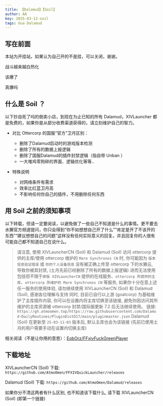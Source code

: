 ```yaml
---
title: 【Dalamud】【Soil】
author: AA
key: 2025-03-12-soil
tags: Gua Dalamud
---
```


## 写在前面

本站为开挂站，如果认为自己开的不是挂，可以关闭，谢谢。

<!--more-->

战斗越来越白热化

该爆了

真爆吗

## 什么是 Soil ？

以下抄自死了吗的倒卖小店，到现在为止已知的所有 Dalamud，XIVLauncher 都是免费的，如果你是从部分收费渠道获得的，请立刻维护自己的智力。

- 对比 Ottercorp 的国服“官方”卫月区别：
  - 删除了Dalamud启动时的游戏版本检测
  - 删除了所有的数据上报逻辑
  - 删除了国服Dalamud的插件封禁逻辑（指自带 Unban ）
  - 一大堆鸡零狗碎的界面、逻辑优化等等..

- 特殊说明
  - 对网络条件有需求
  - 效率比红蓝卫月高
  - 不影响任何你自己的插件，不用删除任何东西

## 用 Soil 之前的须知事项

以下转载，但请一定要阅读，以避免做了一些自己不知道是什么的事情。更不要去水獭官方频道提问，你只会得到“你不如想想自己开了什么”“肯定是开了不该开的东西”“建议想想自己的问题”这样没有任何实际意义的回复。并且回复你的人很有可能自己都不知道自己在说什么。

>请注意, 使用 XIVLauncherCN (Soil) 和 Dalamud (Soil) 访问 ottercorp 提供的主库/使用 ottercorp 维护的 `Mare Synchronos CN` 时,
>你可能因为 `版本信息验证错误` 或 `你的个人设备信息` 没有被正确上传至 ottercorp 下的水獭云, 导致你被其封禁, (土月先前已经删除了所有的数据上报逻辑)
>进而无法使用包括但不限于`原版 XIVLauncherCN` 提供的在线服务、`ottercorp 所提供的主库`、`ottercorp 所维护的 Mare Synchronos CN` 等服务,
>如果你十分在意上述任一服务的使用体验, 请勿继续使用 XIVLauncherCN (Soil) 和 Dalamud (Soil), 感谢各位理解与支持
>同时, 目前已自行以上游 (goatcorp) 为基础维护了主库插件内容, 你可以在设置内将主库切换至该链接, 避免你因访问其所维护的主库资源被 ottercorp 封禁/国际服更新 7.2 后无法继续使用。
>链接: `https://gh.atmoomen.top/https://raw.githubusercontent.com/Dalamud-DailyRoutines/PluginDistD17/main/pluginmaster.json`
>Dalamud (Soil) 在更新至 `25-03-11-03` 版本后, 默认主库也会为该链接 (先前已使用土月的用户需要手动在设置内切换主库)

相关阅读（不是让你用的意思）：[EobOrz/FFxivFuckGreenPlayer](https://github.com/EobOrz/FFxivFuckGreenPlayer)


## 下载地址

XIVLauncherCN (Soil) 下载: `https://github.com/AtmoOmen/FFXIVQuickLauncher/releases`

Dalamud (Soil) 下载: `https://github.com/AtmoOmen/Dalamud/releases`

如果你分不清这两者有什么区别, 也不知道该下载什么, 请下载 XIVLauncherCN (Soil) (即第一个链接)
